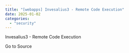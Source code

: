```yaml
---
title: "[webapps] Invesalius3 - Remote Code Execution"
date: 2025-01-02
categories: 
  - "security"
---
```


Invesalius3 - Remote Code Execution

Go to Source

